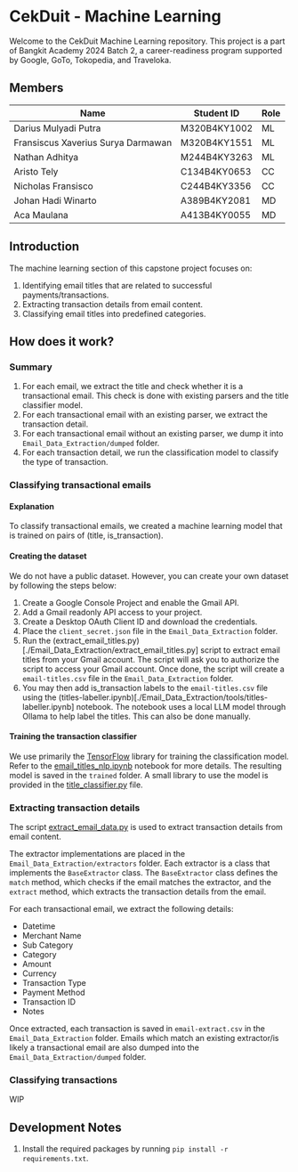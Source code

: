 # CekDuit - Machine Learning
Welcome to the CekDuit Machine Learning repository. This project is a part of Bangkit Academy 2024 Batch 2, a career-readiness program supported by Google, GoTo, Tokopedia, and Traveloka.

## Members
| Name | Student ID | Role |
|---|---|---|
| Darius Mulyadi Putra | M320B4KY1002 | ML |
| Fransiscus Xaverius Surya Darmawan | M320B4KY1551 | ML |
| Nathan Adhitya | M244B4KY3263 | ML |
| Aristo Tely | C134B4KY0653 | CC |
| Nicholas Fransisco | C244B4KY3356 | CC |
| Johan Hadi Winarto | A389B4KY2081 | MD |
| Aca Maulana | A413B4KY0055 | MD |

## Introduction
The machine learning section of this capstone project focuses on:
1. Identifying email titles that are related to successful payments/transactions.
2. Extracting transaction details from email content.
3. Classifying email titles into predefined categories.

## How does it work?
### Summary
1. For each email, we extract the title and check whether it is a transactional email. This check is done with existing parsers and the title classifier model.
2. For each transactional email with an existing parser, we extract the transaction detail.
3. For each transactional email without an existing parser, we dump it into `Email_Data_Extraction/dumped` folder.
4. For each transaction detail, we run the classification model to classify the type of transaction.

### Classifying transactional emails
#### Explanation
To classify transactional emails, we created a machine learning model that is trained on pairs of (title, is_transaction).

#### Creating the dataset
We do not have a public dataset. However, you can create your own dataset by following the steps below:
1. Create a Google Console Project and enable the Gmail API.
2. Add a Gmail readonly API access to your project.
3. Create a Desktop OAuth Client ID and download the credentials.
4. Place the `client_secret.json` file in the `Email_Data_Extraction` folder.
5. Run the (extract_email_titles.py)[./Email_Data_Extraction/extract_email_titles.py] script to extract email titles from your Gmail account. The script will ask you to authorize the script to access your Gmail account. Once done, the script will create a `email-titles.csv` file in the `Email_Data_Extraction` folder.
6. You may then add is_transaction labels to the `email-titles.csv` file using the (titles-labeller.ipynb)[./Email_Data_Extraction/tools/titles-labeller.ipynb] notebook. The notebook uses a local LLM model through Ollama to help label the titles. This can also be done manually.

#### Training the transaction classifier
We use primarily the [TensorFlow](https://www.tensorflow.org/) library for training the classification model.
Refer to the [email_titles_nlp.ipynb](./Email_Data_Extraction/email_titles_nlp.ipynb) notebook for more details.
The resulting model is saved in the `trained` folder. A small library to use the model is provided in the [title_classifier.py](./Email_Data_Extraction/title_classifier.py) file.

### Extracting transaction details
The script [extract_email_data.py](./Email_Data_Extraction/extract_email_data.py) is used to extract transaction details from email content.

The extractor implementations are placed in the `Email_Data_Extraction/extractors` folder. Each extractor is a class that implements the `BaseExtractor` class. The `BaseExtractor` class defines the `match` method, which checks if the email matches the extractor, and the `extract` method, which extracts the transaction details from the email.

For each transactional email, we extract the following details:
- Datetime
- Merchant Name
- Sub Category
- Category
- Amount
- Currency
- Transaction Type
- Payment Method
- Transaction ID
- Notes

Once extracted, each transaction is saved in `email-extract.csv` in the `Email_Data_Extraction` folder. Emails which match an existing extractor/is likely a transactional email are also dumped into the `Email_Data_Extraction/dumped` folder.

### Classifying transactions
WIP

## Development Notes
1. Install the required packages by running `pip install -r requirements.txt`.
